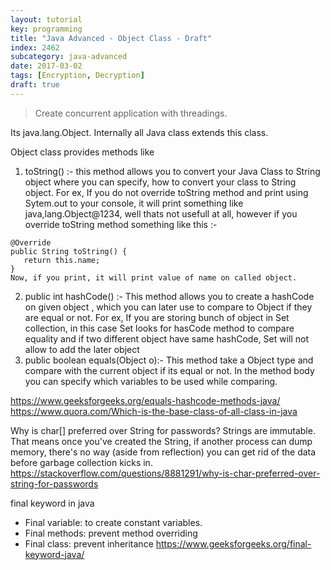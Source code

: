 ```yaml
---
layout: tutorial
key: programming
title: "Java Advanced - Object Class - Draft"
index: 2462
subcategory: java-advanced
date: 2017-03-02
tags: [Encryption, Decryption]
draft: true
---
```


> Create concurrent application with threadings.

Its java.lang.Object. Internally all Java class extends this class.

Object class provides methods like

1. toString() :- this method allows you to convert your Java Class to String object where you can specify, how to convert your class to String object. For ex, If you do not override toString method and print using Sytem.out to your console, it will print something like java,lang.Object@1234, well thats not usefull at all, however if you override toString method something like this :-
```
@Override
public String toString() {
   return this.name;
}
Now, if you print, it will print value of name on called object.
```
2. public int hashCode() :- This method allows you to create a hashCode on given object , which you can later use to compare to Object if they are equal or not. For ex, If you are storing bunch of object in Set collection, in this case Set looks for hasCode method to compare equality and if two different object have same hashCode, Set will not allow to add the later object
3. public boolean equals(Object o):- This method take a Object type and compare with the current object if its equal or not. In the method body you can specify which variables to be used while comparing.


https://www.geeksforgeeks.org/equals-hashcode-methods-java/
https://www.quora.com/Which-is-the-base-class-of-all-class-in-java


Why is char[] preferred over String for passwords?
Strings are immutable. That means once you've created the String, if another process can dump memory, there's no way (aside from reflection) you can get rid of the data before garbage collection kicks in.
https://stackoverflow.com/questions/8881291/why-is-char-preferred-over-string-for-passwords


final keyword in java
* Final variable: to create constant variables.
* Final methods: prevent method overriding
* Final class: prevent inheritance
https://www.geeksforgeeks.org/final-keyword-java/
